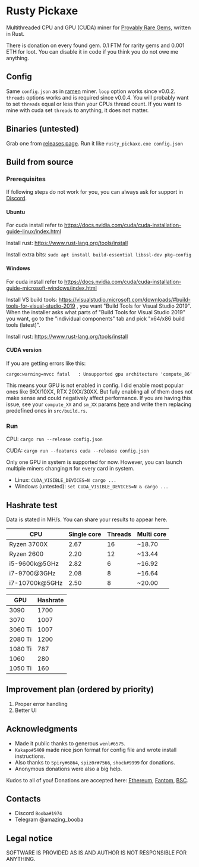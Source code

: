 # Rusty Pickaxe

Multithreaded CPU and GPU (CUDA) miner for [Provably Rare Gems](https://gems.alphafinance.io/#/rarity), written in Rust.

There is donation on every found gem. 0.1 FTM for rarity gems and 0.001 ETH for 
loot. You can disable it in code if you think you do not owe me anything.

## Config

Same `config.json` as in [ramen](https://github.com/dmptrluke/ramen) miner. 
`loop` option works since v0.0.2. `threads` options works and is required since v0.0.4.
You will probably want to set `threads` equal or less than your CPUs thread count.
If you want to mine with cuda set `threads` to anything, it does not matter.

## Binaries (untested)

Grab one from [releases page](https://github.com/Ledarium/rusty_pickaxe/releases).
Run it like `rusty_pickaxe.exe config.json`

## Build from source
### Prerequisites

If following steps do not work for you, you can always ask for support in [Discord](https://discord.gg/xDk6enpGnM).

#### Ubuntu

For cuda install refer to https://docs.nvidia.com/cuda/cuda-installation-guide-linux/index.html

Install rust: https://www.rust-lang.org/tools/install

Install extra bits: `sudo apt install build-essential libssl-dev pkg-config`

#### Windows

For cuda install refer to https://docs.nvidia.com/cuda/cuda-installation-guide-microsoft-windows/index.html

Install VS build tools: https://visualstudio.microsoft.com/downloads/#build-tools-for-visual-studio-2019 ,
you want "Build Tools for Visual Studio 2019". When the installer asks what parts of 
"Build Tools for Visual Studio 2019" you want, go to the "individual components" tab
and pick "x64/x86 build tools (latest)".

Install rust: https://www.rust-lang.org/tools/install

#### CUDA version

If you are getting errors like this:
```
cargo:warning=nvcc fatal   : Unsupported gpu architecture 'compute_86'
```
This means your GPU is not enabled in config. I did enable most popular ones like 
9XX/10XX, RTX 20XX/30XX. But fully enabling all of them does not make sense and could
negatively affect performance. If you are having this issue, see your `compute_XX` and
`sm_XX` params 
[here](https://arnon.dk/matching-sm-architectures-arch-and-gencode-for-various-nvidia-cards/)
and write them replacing predefined ones in `src/build.rs`.

### Run

CPU: `cargo run --release config.json`

CUDA: `cargo run --features cuda --release config.json`

Only one GPU in system is supported for now. However, you can launch multiple miners
changing `N` for every card in system.

- Linux: `CUDA_VISIBLE_DEVICES=N cargo ...`
- Windows (untested): `set CUDA_VISIBLE_DEVICES=N & cargo ...`

## Hashrate test

Data is stated in MH/s.
You can share your results to appear here.

CPU | Single core | Threads | Multi core
--- | --- | --- | ---
Ryzen 3700X | 2.67 | 16 | ~18.70
Ryzen 2600 | 2.20 | 12 | ~13.44
i5-9600k@5GHz | 2.82 | 6 | ~16.92
i7-9700@3GHz | 2.08 | 8 | ~16.64
i7-10700k@5GHz | 2.50 | 8 | ~20.00

GPU | Hashrate
--- | ---
3090 | 1700
3070 | 1007
3060 Ti | 1007
2080 Ti | 1200
1080 Ti | 787
1060 | 280
1050 Ti | 160

## Improvement plan (ordered by priority)

1. Proper error handling
2. Better UI
 
## Acknowledgments

- Made it public thanks to generous `wenl#6575`.
- `Kakapo#5409` made nice json format for config file and wrote install instructions.
- Also thanks to `Spiry#6864`, `spiz0r#7566`, `shock#9999` for donations.
- Anonymous donations were also a big help.

Kudos to all of you! Donations are accepted here: [Ethereum](https://etherscan.io/address/0x8dd47bf52589cf12ff4703951c619821cf794b77), [Fantom](https://ftmscan.com/address/0x8dd47bf52589cf12ff4703951c619821cf794b77), [BSC](https://bscscan.com/address/0x8dd47bf52589cf12ff4703951c619821cf794b77).

## Contacts

- Discord `Booba#1974`
- Telegram @amazing_booba

## Legal notice

SOFTWARE IS PROVIDED AS IS AND AUTHOR IS NOT RESPONSIBLE FOR ANYTHING.
